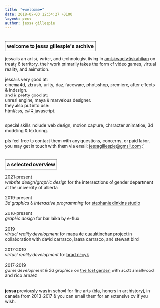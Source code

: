 ```yaml
---
title: "❤welcome❤"
date: 2018-05-03 12:34:27 +0100
layout: post
author: jessa gillespie
---
```


<body>
<p>
<h3 style="background:white; border:1.5px dotted#000000; text-align: center; text-decoration: none; display: inline-block; padding: 5px 5px;"> <strong>welcome to jessa gillespie's archive</strong> </h3>
<br>
jessa is an artist, writer, and technologist living in <a href="https://native-land.ca/">amiskwaciwâskahikan</a> on treaty 6 territory.
their work primarily takes the form of video games, virtual reality, and animation.
<!-- they love <a href="https://www.reddit.com/r/TombRaider/comments/d6pxi1/my_tomb_raider_collection/">tomb raider</a>, would prefer voluntary association, & <a href="https://thenewinquiry.com/carceral-capitalism/">hates cops</a>. -->
<br>
<br>
jessa is very good at:<br>
cinema4d, zbrush, unity, daz, faceware, photoshop, premiere, after effects & indesign.<br>
and is pretty good at:<br>
unreal engine, maya & marvelous designer.<br>
they also put into use:<br>
html/css, c# & javascript. <br><br>

special skills include web design, motion capture, character animation, 3d modeling 
& texturing.<br><br>
pls feel free to contact them with any questions, concerns, or paid labor. 
<br>
you may get in touch with them via email: jessagillespie@gmail.com :)
</p>

<p>
<h3 style="background:white; border:1.5px dotted#000000; text-align: center; text-decoration: none; display: inline-block; padding: 5px 5px;"> <strong>a selected overview</strong> </h3>
<br>
2021-present<br>
<i>website design/graphic design</i> for the intersections of gender department at the university of alberta
	<br>
	<br>
2019-present <br>
<i>3d graphics & interactive programming</i> for <a href= "https://www.stephaniedinkins.com/ntoo.html">stephanie dinkins studio</a>
	<br>
	<br>
2018-present<br>
<i>graphic design</i> for bar laika by e-flux
	<br>
	<br>
2019<br>
<i>virtual reality development</i> for <a href="https://unmpress.com/books/cave-city-and-eagles-nest/9780826342836">mapa de cuauhtinchan project</a> in collaboration with davíd carrasco, laana carrasco, and stewart bird  
	<br>
	<br>
2017-2019<br>
<i>virtual reality development</i> for <a href="https://www.bradnecyk.com/">brad necyk</a>
	<br>
	<br>
2017-2019<br>
<i>game development & 3d graphics</i> on <a href="http://www.audiogameslab.ca/">the lost garden</a> with scott smallwood and nico arnaez
	<br>
	<br>
	<br>
<b>jessa</b> previously was in school for fine arts (bfa, honors in art history), in canada from 2013-2017 & you can email them for an extensive cv if you wish.
</p>
</body>




